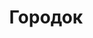 --- 
title: "Городок" 
site: "www.gorodok.biz.ua" 
town: "Севастополь" 
tel: ["(0692) 40-07-07, 40-06-46, (050) 645-98-65"] 
address: "Россия, АР Крым, г. Севастополь, ул.Шабалина, 1а, кв.10" 
mail: "" 
--- 